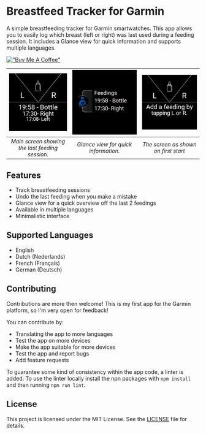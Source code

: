 # Breastfeed Tracker for Garmin

A simple breastfeeding tracker for Garmin smartwatches. This app allows you to easily log which breast (left or right) was last used during a feeding session. It includes a Glance view for quick information and supports multiple languages.

[!["Buy Me A Coffee"](https://www.buymeacoffee.com/assets/img/custom_images/orange_img.png)](https://www.buymeacoffee.com/rvoortman)

| ![Main Screen](doc/screenshots/feedings-view.png) | ![Glance View](doc/screenshots/glance-view.png) | ![Out of Box View](doc/screenshots/oob-view.png) |
|:-------------------------------------------------:|:----------------------------------------------:|:------------------------------------------------:|
| *Main screen showing the last feeding session.*   | *Glance view for quick information.*            | *The screen as shown on first start*             |

## Features

- Track breastfeeding sessions
- Undo the last feeding when you make a mistake
- Glance view for a quick overview off the last 2 feedings
- Available in multiple languages
- Minimalistic interface

## Supported Languages

- English
- Dutch (Nederlands)
- French (Français)
- German (Deutsch)

## Contributing

Contributions are more then welcome! This is my first app for the Garmin platform, so I'm very open for feedback! 

You can contribute by:
- Translating the app to more languages
- Test the app on more devices
- Make the app suitable for more devices
- Test the app and report bugs
- Add feature requests

To guarantee some kind of consistency within the app code, a linter is added. To use the linter locally install the npn packages with `npm install` and then running `npm run lint`. 

## License

This project is licensed under the MIT License. See the [LICENSE](LICENSE) file for details.
